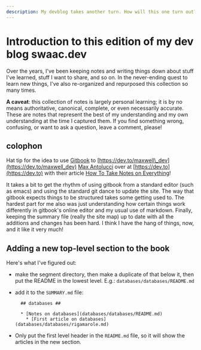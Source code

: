 ```yaml
---
description: My devblog takes another turn. How will this one turn out?
---
```


# Introduction to this edition of my dev blog swaac.dev

Over the years, I've been keeping notes and writing things down about stuff I've learned, stuff I want to share, and so on. In the never-ending quest to learn new things, I've also re-organized and repurposed this collection so many times.

**A caveat**: this collection of notes is largely personal learning; it is by no means authoritative, canonical, complete, or even necessarily accurate. These are notes that represent the best of my understanding and my own understanding at the time I captured them. If you find something wrong, confusing, or want to ask a question, leave a comment, please!



## colophon

Hat tip for the idea to use [Gitbook](https://gitbook.com) to [https://dev.to/maxwell\_dev](https://dev.to/maxwell_dev) [Max Antolucci](https://dev.to/maxwell_dev) over at [https://dev.to](https://dev.to) with their article [How To Take Notes on Everything](https://dev.to/maxwell_dev/how-to-take-notes-on-everything-32fc)!

It takes a bit to get the rhythm of using gitbook from a standard editor \(such as emacs\) and using the standard git dance to update the site. The way that gitbook expects things to be structured takes some getting used to. The hardest part for me also was just understanding how certain things work differently in gitbook's online editor and my usual use of markdown. Finally, keeping the summary file \(really the site map\) up to date with all the additions and changes has been hard. I think I have the hang of things, now, and it like it very much!

## Adding a new top-level section to the book

Here's what I've figured out:

* make the segment directory, then make a duplicate of that below it, then put the README in the lowest level. E.g.: `databases/databases/README.md`
* add it to the `SUMMARY.md` file:

  ```text
    ## databases ##

    * [Notes on databases](databases/databases/README.md)
      * [First article on databases](databases/databases/rigamarole.md)
  ```

* Only put the first level header in the `README.md` file, so it will show the articles in the new section.

